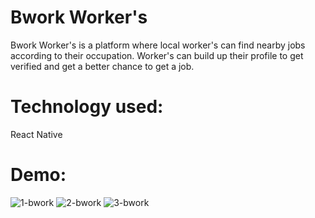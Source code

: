 # Bwork Worker's

Bwork Worker's is a platform where local worker's can find nearby jobs according to their occupation. Worker's can build up their profile to get verified and get a better chance to get a job.

# Technology used:
React Native

# Demo:

![1-bwork](https://user-images.githubusercontent.com/64948046/184527894-7bc9ed0d-1020-4225-9fbc-ebbbaddbc6c7.png)
![2-bwork](https://user-images.githubusercontent.com/64948046/184527973-7ffd1b71-3eca-4810-9df3-89c26f8f5173.png)
![3-bwork](https://user-images.githubusercontent.com/64948046/184528114-a56464d6-f1d4-4197-a590-cede59b363e8.png)
